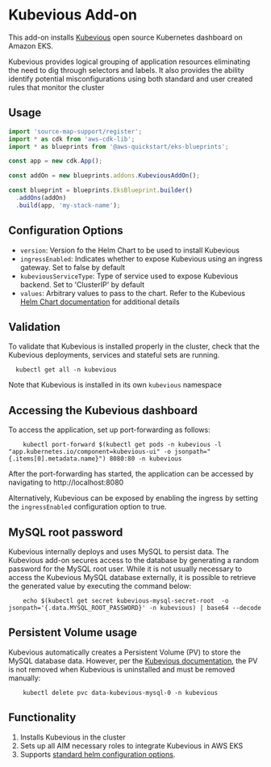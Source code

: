 # Kubevious Add-on

This add-on installs [Kubevious](https://github.com/kubevious/kubevious) open source Kubernetes dashboard on Amazon EKS.

Kubevious provides logical grouping of application resources eliminating the need to dig through selectors and labels. 
It also provides the ability identify potential misconfigurations using both standard and user created rules that 
monitor the cluster

## Usage

```typescript
import 'source-map-support/register';
import * as cdk from 'aws-cdk-lib';
import * as blueprints from '@aws-quickstart/eks-blueprints';

const app = new cdk.App();

const addOn = new blueprints.addons.KubeviousAddOn();

const blueprint = blueprints.EksBlueprint.builder()
  .addOns(addOn)
  .build(app, 'my-stack-name');
```

## Configuration Options

- `version`: Version fo the Helm Chart to be used to install Kubevious
- `ingressEnabled`: Indicates whether to expose Kubevious using an ingress gateway. Set to false by default
- `kubeviousServiceType`: Type of service used to expose Kubevious backend. Set to 'ClusterIP' by default
- `values`: Arbitrary values to pass to the chart. Refer to the Kubevious [Helm Chart documentation](https://github.com/kubevious/helm) for additional details

## Validation

To validate that Kubevious is installed properly in the cluster, check that the Kubevious deployments,
services and stateful sets are running.

```shell
  kubectl get all -n kubevious  
```
Note that Kubevious is installed in its own `kubevious` namespace

## Accessing the Kubevious dashboard

To access the application, set up port-forwarding as follows: 

```shell
    kubectl port-forward $(kubectl get pods -n kubevious -l "app.kubernetes.io/component=kubevious-ui" -o jsonpath="{.items[0].metadata.name}") 8080:80 -n kubevious  
```
After the port-forwarding has started, the application can be accessed by navigating to http://localhost:8080

Alternatively, Kubevious can be exposed by enabling the ingress by setting the `ingressEnabled` configuration option to true. 

## MySQL root password

Kubevious internally deploys and uses MySQL to persist data. The Kubevious add-on secures access to the database by generating a random password
for the MySQL root user. While it is not usually necessary to access the Kubevious MySQL database externally, it is possible to retrieve the 
generated value by executing the command below:

```shell
    echo $(kubectl get secret kubevious-mysql-secret-root  -o jsonpath='{.data.MYSQL_ROOT_PASSWORD}' -n kubevious) | base64 --decode
```

## Persistent Volume usage

Kubevious automatically creates a Persistent Volume (PV) to store the MySQL database data. However, per the [Kubevious
documentation](https://github.com/kubevious/helm#uninstalling-the-chart), the PV is not removed when Kubevious is 
uninstalled and must be removed manually:

```shell
    kubectl delete pvc data-kubevious-mysql-0 -n kubevious
```

## Functionality

1. Installs Kubevious in the cluster
2. Sets up all AIM necessary roles to integrate Kubevious in AWS EKS
3. Supports [standard helm configuration options](./index.md#standard-helm-add-on-configuration-options).